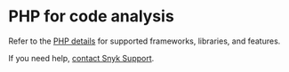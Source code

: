 # PHP for code analysis

Refer to the [PHP details](./) for supported frameworks, libraries, and features.

If you need help, [contact Snyk Support](https://support.snyk.io).
